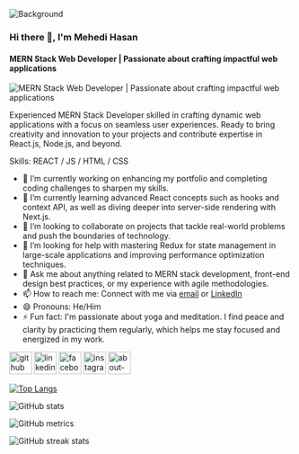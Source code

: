 ![Background](https://media.licdn.com/dms/image/D5616AQH_1CLrD4E2SA/profile-displaybackgroundimage-shrink_350_1400/0/1709297043499?e=1715817600&v=beta&t=7VVa1GH12npRganBRzEupwItiUAHVtdIQMgpgyrK3fw)

### Hi there 👋, I'm Mehedi Hasan
#### MERN Stack Web Developer | Passionate about crafting impactful web applications
![MERN Stack Web Developer | Passionate about crafting impactful web applications](https://your-image-link.com)

Experienced MERN Stack Developer skilled in crafting dynamic web applications with a focus on seamless user experiences. Ready to bring creativity and innovation to your projects and contribute expertise in React.js, Node.js, and beyond.

Skills: REACT / JS / HTML / CSS

- 🔭 I’m currently working on enhancing my portfolio and completing coding challenges to sharpen my skills.
- 🌱 I’m currently learning advanced React concepts such as hooks and context API, as well as diving deeper into server-side rendering with Next.js.
- 👯 I’m looking to collaborate on projects that tackle real-world problems and push the boundaries of technology.
- 🤔 I’m looking for help with mastering Redux for state management in large-scale applications and improving performance optimization techniques.
- 💬 Ask me about anything related to MERN stack development, front-end design best practices, or my experience with agile methodologies.
- 📫 How to reach me: Connect with me via [email](mailto:mehedi.hasan246@outlook.com) or [LinkedIn](https://www.linkedin.com/in/mehedihasan610/)
- 😄 Pronouns: He/Him
- ⚡ Fun fact: I'm passionate about yoga and meditation. I find peace and clarity by practicing them regularly, which helps me stay focused and energized in my work.

[<img src='https://cdn.jsdelivr.net/npm/simple-icons/icons/github.svg' alt='github' height='40'>](https://github.com/Mehedi-Hasan610)  [<img src='https://cdn.jsdelivr.net/npm/simple-icons/icons/linkedin.svg' alt='linkedin' height='40'>](https://www.linkedin.com/in/mehedihasan610/)  [<img src='https://cdn.jsdelivr.net/npm/simple-icons/icons/facebook.svg' alt='facebook' height='40'>](https://www.facebook.com/Mehedi.Hasan610)  [<img src='https://cdn.jsdelivr.net/npm/simple-icons/icons/instagram.svg' alt='instagram' height='40'>](https://www.instagram.com/mehedi.hasan610/)  [<img src='https://cdn.jsdelivr.net/npm/simple-icons/icons/about-dot-me.svg' alt='about-dot-me' height='40'>](https://blood.quantummethod.org.bd/bn/donor-profile/OPML68437)

[![Top Langs](https://github-readme-stats.vercel.app/api/top-langs/?username=Mehedi-Hasan610)](https://github.com/anuraghazra/github-readme-stats)

![GitHub stats](https://github-readme-stats.vercel.app/api?username=Mehedi-Hasan610&show_icons=true&count_private=true)

![GitHub metrics](https://metrics.lecoq.io/Mehedi-Hasan610)

![GitHub streak stats](https://streak-stats.demolab.com/?user=Mehedi-Hasan610)
